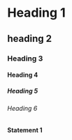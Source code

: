 # Heading 1
## heading 2
### Heading 3
#### Heading 4
##### Heading 5
###### Heading 6

**Statement 1**
